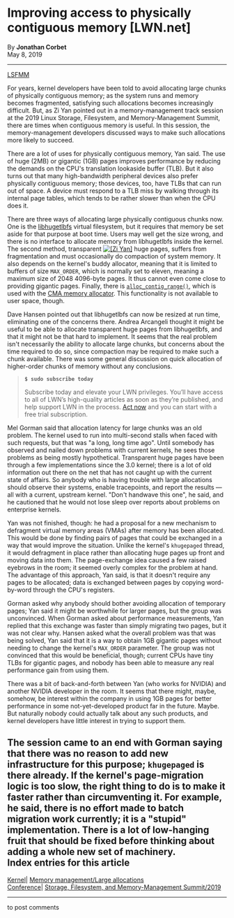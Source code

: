 # Improving access to physically contiguous memory [LWN.net]

By **Jonathan Corbet**  
May 8, 2019 

* * *

[LSFMM](/Articles/lsfmm2019/)

For years, kernel developers have been told to avoid allocating large chunks of physically contiguous memory; as the system runs and memory becomes fragmented, satisfying such allocations becomes increasingly difficult. But, as Zi Yan pointed out in a memory-management track session at the 2019 Linux Storage, Filesystem, and Memory-Management Summit, there are times when contiguous memory is useful. In this session, the memory-management developers discussed ways to make such allocations more likely to succeed. 

There are a lot of uses for physically contiguous memory, Yan said. The use of huge (2MB) or gigantic (1GB) pages improves performance by reducing the demands on the CPU's translation lookaside buffer (TLB). But it also turns out that many high-bandwidth peripheral devices also prefer physically contiguous memory; those devices, too, have TLBs that can run out of space. A device must respond to a TLB miss by walking through its internal page tables, which tends to be rather slower than when the CPU does it. 

There are three ways of allocating large physically contiguous chunks now. One is the [libhugetlbfs](/Articles/374424/) virtual filesystem, but it requires that memory be set aside for that purpose at boot time. Users may well get the size wrong, and there is no interface to allocate memory from libhugetlbfs inside the kernel. The second method, transparent [![\[Zi Yan\]](https://static.lwn.net/images/conf/2019/lsfmm/ZiYan-sm.jpg)](/Articles/787751/) huge pages, suffers from fragmentation and must occasionally do compaction of system memory. It also depends on the kernel's buddy allocator, meaning that it is limited to buffers of size `MAX_ORDER`, which is normally set to eleven, meaning a maximum size of 2048 4096-byte pages. It thus cannot even come close to providing gigantic pages. Finally, there is [`alloc_contig_range()`](https://elixir.bootlin.com/linux/v5.1/source/mm/page_alloc.c#L8187), which is used with the [CMA memory allocator](/Articles/486301/). This functionality is not available to user space, though. 

Dave Hansen pointed out that libhugetlbfs can now be resized at run time, eliminating one of the concerns there. Andrea Arcangeli thought it might be useful to be able to allocate transparent huge pages from libhugetlbfs, and that it might not be that hard to implement. It seems that the real problem isn't necessarily the ability to allocate large chunks, but concerns about the time required to do so, since compaction may be required to make such a chunk available. There was some general discussion on quick allocation of higher-order chunks of memory without any conclusions. 

> **`$ sudo subscribe today`**
> 
> Subscribe today and elevate your LWN privileges. You’ll have access to all of LWN’s high-quality articles as soon as they’re published, and help support LWN in the process. [Act now](https://lwn.net/Promo/nst-sudo/claim) and you can start with a free trial subscription. 

Mel Gorman said that allocation latency for large chunks was an old problem. The kernel used to run into multi-second stalls when faced with such requests, but that was "a long, long time ago". Until somebody has observed and nailed down problems with current kernels, he sees those problems as being mostly hypothetical. Transparent huge pages have been through a few implementations since the 3.0 kernel; there is a lot of old information out there on the net that has not caught up with the current state of affairs. So anybody who is having trouble with large allocations should observe their systems, enable tracepoints, and report the results — all with a current, upstream kernel. "Don't handwave this one", he said, and he cautioned that he would not lose sleep over reports about problems on enterprise kernels. 

Yan was not finished, though: he had a proposal for a new mechanism to defragment virtual memory areas (VMAs) after memory has been allocated. This would be done by finding pairs of pages that could be exchanged in a way that would improve the situation. Unlike the kernel's `khugepaged` thread, it would defragment in place rather than allocating huge pages up front and moving data into them. The page-exchange idea caused a few raised eyebrows in the room; it seemed overly complex for the problem at hand. The advantage of this approach, Yan said, is that it doesn't require any pages to be allocated; data is exchanged between pages by copying word-by-word through the CPU's registers. 

Gorman asked why anybody should bother avoiding allocation of temporary pages; Yan said it might be worthwhile for larger pages, but the group was unconvinced. When Gorman asked about performance measurements, Yan replied that this exchange was faster than simply migrating two pages, but it was not clear why. Hansen asked what the overall problem was that was being solved, Yan said that it is a way to obtain 1GB gigantic pages without needing to change the kernel's `MAX_ORDER` parameter. The group was not convinced that this would be beneficial, though; current CPUs have tiny TLBs for gigantic pages, and nobody has been able to measure any real performance gain from using them. 

There was a bit of back-and-forth between Yan (who works for NVIDIA) and another NVIDIA developer in the room. It seems that there might, maybe, somehow, be interest within the company in using 1GB pages for better performance in some not-yet-developed product far in the future. Maybe. But naturally nobody could actually talk about any such products, and kernel developers have little interest in trying to support them. 

The session came to an end with Gorman saying that there was no reason to add new infrastructure for this purpose; `khugepaged` is there already. If the kernel's page-migration logic is too slow, the right thing to do is to make it faster rather than circumventing it. For example, he said, there is no effort made to batch migration work currently; it is a "stupid" implementation. There is a lot of low-hanging fruit that should be fixed before thinking about adding a whole new set of machinery.  
Index entries for this article  
---  
[Kernel](/Kernel/Index)| [Memory management/Large allocations](/Kernel/Index#Memory_management-Large_allocations)  
[Conference](/Archives/ConferenceIndex/)| [Storage, Filesystem, and Memory-Management Summit/2019](/Archives/ConferenceIndex/#Storage_Filesystem_and_Memory-Management_Summit-2019)  
  


* * *

to post comments 
